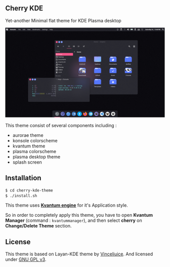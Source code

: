 ## Cherry KDE
Yet-another Minimal flat theme for KDE Plasma desktop

![theme-preview](plasma/look-and-feel/com.github.nullxception.cherry/contents/previews/preview.png)

This theme consist of several components including :
* aurorae theme
* konsole colorscheme
* kvantum theme
* plasma colorscheme
* plasma desktop theme
* splash screen

## Installation

```bash
$ cd cherry-kde-theme
$ ./install.sh
```

This theme uses [**Kvantum engine**](https://github.com/tsujan/Kvantum) for it's Application style.

So in order to completely apply this theme, you have to open **Kvantum Manager** (command : `kvantummanager`), and then select **cherry** on **Change/Delete Theme** section.

## License

This theme is based on Layan-KDE theme by [Vinceliuice](https://github.com/vinceliuice).
And licensed under [GNU GPL v3](LICENSE).
